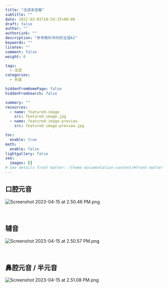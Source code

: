 ```yaml
---
title: "法语发音篇"
subtitle: ""
date: 2022-03-01T10:54:15+08:00
draft: false
author: ""
authorLink: ""
description: "参考教科书你好法语A1"
keywords: ""
license: ""
comment: false
weight: 0

tags:
  - 法语
categories:
  - 外语

hiddenFromHomePage: false
hiddenFromSearch: false

summary: ""
resources:
  - name: featured-image
    src: featured-image.jpg
  - name: featured-image-preview
    src: featured-image-preview.jpg

toc:
  enable: true
math:
  enable: false
lightgallery: false
seo:
  images: []
# See details front matter: /theme-documentation-content/#front-matter
---
```


<!--more-->

## 口腔元音

![Screenshot 2023-04-15 at 2.50.46 PM.png](https://s2.loli.net/2023/04/15/nFhl1Mjr6QJupUO.png)

</br>

## 辅音

![Screenshot 2023-04-15 at 2.50.57 PM.png](https://s2.loli.net/2023/04/15/Zo4Vvl9iN8g3WhE.png)

</br>

## 鼻腔元音 / 半元音

![Screenshot 2023-04-15 at 2.51.08 PM.png](https://s2.loli.net/2023/04/15/3zfZ54Dnj1B7g6v.png)

</br>
